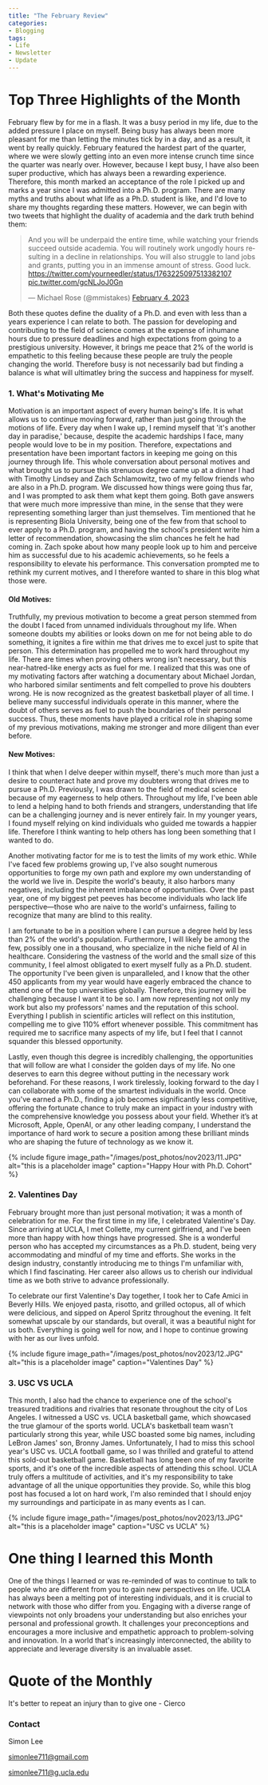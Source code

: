 ```yaml
---
title: "The February Review"
categories:
- Blogging
tags:
- Life
- Newsletter
- Update
---
```


# Top Three Highlights of the Month

February flew by for me in a flash. It was a busy period in my life, due to the added pressure I place on myself. Being busy has always been more pleasant for me than letting the minutes tick by in a day, and as a result, it went by really quickly. February featured the hardest part of the quarter, where we were slowly getting into an even more intense crunch time since the quarter was nearly over. However, because I kept busy, I have also been super productive, which has always been a rewarding experience. Therefore, this month marked an acceptance of the role I picked up and marks a year since I was admitted into a Ph.D. program. There are many myths and truths about what life as a Ph.D. student is like, and I'd love to share my thoughts regarding these matters. However, we can begin with two tweets that highlight the duality of academia and the dark truth behind them:


<blockquote class="twitter-tweet" data-lang="en"><p lang="en" dir="ltr">And you will be underpaid the entire time, while watching your friends succeed outside academia. 
You will routinely work ungodly hours resulting in a decline in relationships.
You will also struggle to land jobs and grants, putting you in an immense amount of stress.
Good luck. <a href="https://twitter.com/yourneedler/status/1763225097513382107">https://twitter.com/yourneedler/status/1763225097513382107</a> <a href="https://t.co/gcNLJoJ0Gn">pic.twitter.com/gcNLJoJ0Gn</a></p>&mdash; Michael Rose (@mmistakes) <a href="https://twitter.com/yourneedler/status/1763225097513382107">February 4, 2023</a></blockquote>
<script async src="//platform.twitter.com/widgets.js" charset="utf-8"></script>

Both these quotes define the duality of a Ph.D. and even with less than a years experience I can relate to both. The passion for developing and contributing to the field of science comes at the expense of inhumane hours due to pressure deadlines and high expectations from going to a prestigious university. However, it brings me peace that 2% of the world is empathetic to this feeling because these people are truly the people changing the world. Therefore busy is not necessarily bad but finding a balance is what will ultimatley bring the success and happiness for myself.

### 1. What's Motivating Me

Motivation is an important aspect of every human being's life. It is what allows us to continue moving forward, rather than just going through the motions of life. Every day when I wake up, I remind myself that 'it's another day in paradise,' because, despite the academic hardships I face, many people would love to be in my position. Therefore, expectations and presentation have been important factors in keeping me going on this journey through life. This whole conversation about personal motives and what brought us to pursue this strenuous degree came up at a dinner I had with Timothy Lindsey and Zach Schlamowitz, two of my fellow friends who are also in a Ph.D. program. We discussed how things were going thus far, and I was prompted to ask them what kept them going. Both gave answers that were much more impressive than mine, in the sense that they were representing something larger than just themselves. Tim mentioned that he is representing Biola University, being one of the few from that school to ever apply to a Ph.D. program, and having the school's president write him a letter of recommendation, showcasing the slim chances he felt he had coming in. Zach spoke about how many people look up to him and perceive him as successful due to his academic achievements, so he feels a responsibility to elevate his performance. This conversation prompted me to rethink my current motives, and I therefore wanted to share in this blog what those were.

#### Old Motives:

Truthfully, my previous motivation to become a great person stemmed from the doubt I faced from unnamed individuals throughout my life. When someone doubts my abilities or looks down on me for not being able to do something, it ignites a fire within me that drives me to excel just to spite that person. This determination has propelled me to work hard throughout my life. There are times when proving others wrong isn't necessary, but this near-hatred-like energy acts as fuel for me. I realized that this was one of my motivating factors after watching a documentary about Michael Jordan, who harbored similar sentiments and felt compelled to prove his doubters wrong. He is now recognized as the greatest basketball player of all time. I believe many successful individuals operate in this manner, where the doubt of others serves as fuel to push the boundaries of their personal success. Thus, these moments have played a critical role in shaping some of my previous motivations, making me stronger and more diligent than ever before.


#### New Motives:

I think that when I delve deeper within myself, there's much more than just a desire to counteract hate and prove my doubters wrong that drives me to pursue a Ph.D. Previously, I was drawn to the field of medical science because of my eagerness to help others. Throughout my life, I've been able to lend a helping hand to both friends and strangers, understanding that life can be a challenging journey and is never entirely fair. In my younger years, I found myself relying on kind individuals who guided me towards a happier life. Therefore I think wanting to help others has long been something that I wanted to do.

Another motivating factor for me is to test the limits of my work ethic. While I've faced few problems growing up, I've also sought numerous opportunities to forge my own path and explore my own understanding of the world we live in. Despite the world's beauty, it also harbors many negatives, including the inherent imbalance of opportunities. Over the past year, one of my biggest pet peeves has become individuals who lack life perspective—those who are naive to the world's unfairness, failing to recognize that many are blind to this reality.

I am fortunate to be in a position where I can pursue a degree held by less than 2% of the world's population. Furthermore, I will likely be among the few, possibly one in a thousand, who specialize in the niche field of AI in healthcare. Considering the vastness of the world and the small size of this community, I feel almost obligated to exert myself fully as a Ph.D. student. The opportunity I've been given is unparalleled, and I know that the other 450 applicants from my year would have eagerly embraced the chance to attend one of the top universities globally. Therefore, this journey will be challenging because I want it to be so. I am now representing not only my work but also my professors' names and the reputation of this school. Everything I publish in scientific articles will reflect on this institution, compelling me to give 110% effort whenever possible. This commitment has required me to sacrifice many aspects of my life, but I feel that I cannot squander this blessed opportunity.

Lastly, even though this degree is incredibly challenging, the opportunities that will follow are what I consider the golden days of my life. No one deserves to earn this degree without putting in the necessary work beforehand. For these reasons, I work tirelessly, looking forward to the day I can collaborate with some of the smartest individuals in the world. Once you've earned a Ph.D., finding a job becomes significantly less competitive, offering the fortunate chance to truly make an impact in your industry with the comprehensive knowledge you possess about your field. Whether it’s at Microsoft, Apple, OpenAI, or any other leading company, I understand the importance of hard work to secure a position among these brilliant minds who are shaping the future of technology as we know it.

{% include figure image_path="/images/post_photos/nov2023/11.JPG" alt="this is a placeholder image" caption="Happy Hour with Ph.D. Cohort" %}

### 2. Valentines Day

February brought more than just personal motivation; it was a month of celebration for me. For the first time in my life, I celebrated Valentine's Day. Since arriving at UCLA, I met Collette, my current girlfriend, and I've been more than happy with how things have progressed. She is a wonderful person who has accepted my circumstances as a Ph.D. student, being very accommodating and mindful of my time and efforts. She works in the design industry, constantly introducing me to things I'm unfamiliar with, which I find fascinating. Her career also allows us to cherish our individual time as we both strive to advance professionally.

To celebrate our first Valentine's Day together, I took her to Cafe Amici in Beverly Hills. We enjoyed pasta, risotto, and grilled octopus, all of which were delicious, and sipped on Aperol Spritz throughout the evening. It felt somewhat upscale by our standards, but overall, it was a beautiful night for us both. Everything is going well for now, and I hope to continue growing with her as our lives unfold.

{% include figure image_path="/images/post_photos/nov2023/12.JPG" alt="this is a placeholder image" caption="Valentines Day" %}

### 3. USC VS UCLA

This month, I also had the chance to experience one of the school's treasured traditions and rivalries that resonate throughout the city of Los Angeles. I witnessed a USC vs. UCLA basketball game, which showcased the true glamour of the sports world. UCLA's basketball team wasn't particularly strong this year, while USC boasted some big names, including LeBron James' son, Bronny James. Unfortunately, I had to miss this school year's USC vs. UCLA football game, so I was thrilled and grateful to attend this sold-out basketball game. Basketball has long been one of my favorite sports, and it's one of the incredible aspects of attending this school. UCLA truly offers a multitude of activities, and it's my responsibility to take advantage of all the unique opportunities they provide. So, while this blog post has focused a lot on hard work, I'm also reminded that I should enjoy my surroundings and participate in as many events as I can.

{% include figure image_path="/images/post_photos/nov2023/13.JPG" alt="this is a placeholder image" caption="USC vs UCLA" %}

# One thing I learned this Month

One of the things I learned or was re-reminded of was to continue to talk to people who are different from you to gain new perspectives on life. UCLA has always been a melting pot of interesting individuals, and it is crucial to network with those who differ from you. Engaging with a diverse range of viewpoints not only broadens your understanding but also enriches your personal and professional growth. It challenges your preconceptions and encourages a more inclusive and empathetic approach to problem-solving and innovation. In a world that's increasingly interconnected, the ability to appreciate and leverage diversity is an invaluable asset.

# Quote of the Monthly 

It's better to repeat an injury than to give one - Cierco

### Contact

Simon Lee

simonlee711@gmail.com

simonlee711@g.ucla.edu